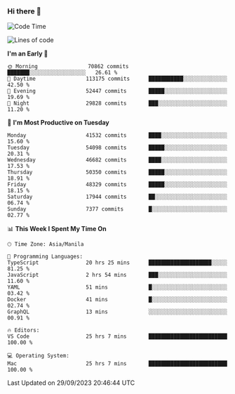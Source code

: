 ### Hi there 👋

<!--START_SECTION:waka-->
![Code Time](http://img.shields.io/badge/Code%20Time-4%2C384%20hrs%2041%20mins-blue)

![Lines of code](https://img.shields.io/badge/From%20Hello%20World%20I%27ve%20Written-105.0%20million%20lines%20of%20code-blue)

**I'm an Early 🐤** 

```text
🌞 Morning                70862 commits       ███████░░░░░░░░░░░░░░░░░░   26.61 % 
🌆 Daytime                113175 commits      ███████████░░░░░░░░░░░░░░   42.50 % 
🌃 Evening                52447 commits       █████░░░░░░░░░░░░░░░░░░░░   19.69 % 
🌙 Night                  29828 commits       ███░░░░░░░░░░░░░░░░░░░░░░   11.20 % 
```
📅 **I'm Most Productive on Tuesday** 

```text
Monday                   41532 commits       ████░░░░░░░░░░░░░░░░░░░░░   15.60 % 
Tuesday                  54098 commits       █████░░░░░░░░░░░░░░░░░░░░   20.31 % 
Wednesday                46682 commits       ████░░░░░░░░░░░░░░░░░░░░░   17.53 % 
Thursday                 50350 commits       █████░░░░░░░░░░░░░░░░░░░░   18.91 % 
Friday                   48329 commits       █████░░░░░░░░░░░░░░░░░░░░   18.15 % 
Saturday                 17944 commits       ██░░░░░░░░░░░░░░░░░░░░░░░   06.74 % 
Sunday                   7377 commits        █░░░░░░░░░░░░░░░░░░░░░░░░   02.77 % 
```


📊 **This Week I Spent My Time On** 

```text
🕑︎ Time Zone: Asia/Manila

💬 Programming Languages: 
TypeScript               20 hrs 25 mins      ████████████████████░░░░░   81.25 % 
JavaScript               2 hrs 54 mins       ███░░░░░░░░░░░░░░░░░░░░░░   11.60 % 
YAML                     51 mins             █░░░░░░░░░░░░░░░░░░░░░░░░   03.42 % 
Docker                   41 mins             █░░░░░░░░░░░░░░░░░░░░░░░░   02.74 % 
GraphQL                  13 mins             ░░░░░░░░░░░░░░░░░░░░░░░░░   00.91 % 

🔥 Editors: 
VS Code                  25 hrs 7 mins       █████████████████████████   100.00 % 

💻 Operating System: 
Mac                      25 hrs 7 mins       █████████████████████████   100.00 % 
```


 Last Updated on 29/09/2023 20:46:44 UTC
<!--END_SECTION:waka-->


<!--
**rad182/rad182** is a ✨ _special_ ✨ repository because its `README.md` (this file) appears on your GitHub profile.

Here are some ideas to get you started:

- 🔭 I’m currently working on ...
- 🌱 I’m currently learning ...
- 👯 I’m looking to collaborate on ...
- 🤔 I’m looking for help with ...
- 💬 Ask me about ...
- 📫 How to reach me: ...
- 😄 Pronouns: ...
- ⚡ Fun fact: ...
-->
